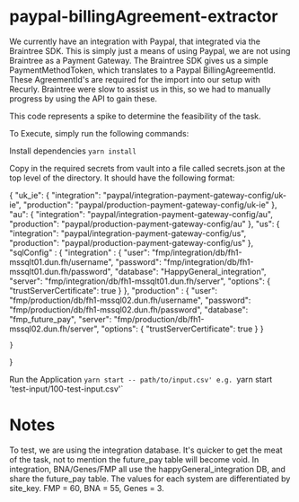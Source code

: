# paypal-billingAgreement-extractor

We currently have an integration with Paypal, that integrated via the Braintree SDK. This is simply just a means of using Paypal, we are not using Braintree as a Payment Gateway. The Braintree SDK gives us a simple PaymentMethodToken, which translates to a Paypal BillingAgreementId. These AgreementId's are required for the import into our setup with Recurly. Braintree were slow to assist us in this, so we had to manually progress by using the API to gain these.

This code represents a spike to determine the feasibility of the task.

To Execute, simply run the following commands:

Install dependencies
`yarn install`

Copy in the required secrets from vault into a file called secrets.json at the top level of the directory. It should have the following format:

{
    "uk_ie": {
        "integration": "paypal/integration-payment-gateway-config/uk-ie",
        "production": "paypal/production-payment-gateway-config/uk-ie"
    },
    "au": {
        "integration": "paypal/integration-payment-gateway-config/au",
        "production": "paypal/production-payment-gateway-config/au"
    },
    "us": {
        "integration": "paypal/integration-payment-gateway-config/us",
        "production": "paypal/production-payment-gateway-config/us"
    },
    "sqlConfig" : {
        "integration" : {
            "user": "fmp/integration/db/fh1-mssqlt01.dun.fh/username",
            "password": "fmp/integration/db/fh1-mssqlt01.dun.fh/password",
            "database": "HappyGeneral_integration",
            "server": "fmp/integration/db/fh1-mssqlt01.dun.fh/server",
            "options": {
              "trustServerCertificate": true
            }
        },
        "production" : {
            "user": "fmp/production/db/fh1-mssql02.dun.fh/username",
            "password": "fmp/production/db/fh1-mssql02.dun.fh/password",
            "database": "fmp_future_pay",
            "server": "fmp/production/db/fh1-mssql02.dun.fh/server",
            "options": {
              "trustServerCertificate": true
            }
        }

    }
}

Run the Application
`yarn start -- path/to/input.csv'
e.g. `yarn start 'test-input/100-test-input.csv'`

# Notes
To test, we are using the integration database. It's quicker to get the meat of the task, not to mention the future_pay table will become void. In integration, BNA/Genes/FMP all use the happyGeneral_integration DB, and share the future_pay table. The values for each system are differentiated by site_key. FMP = 60, BNA = 55, Genes = 3.
